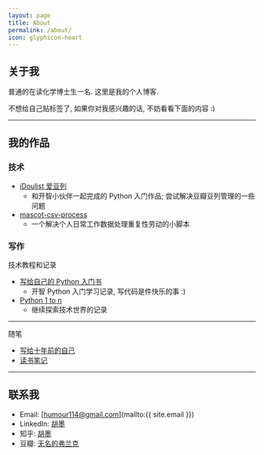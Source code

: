 ```yaml
---
layout: page
title: About
permalink: /about/
icon: glyphicon-heart
---
```


## 关于我

普通的在读化学博士生一名. 这里是我的个人博客.

不想给自己贴标签了, 如果你对我感兴趣的话, 不妨看看下面的内容 :)

---

## 我的作品

### 技术

* [iDoulist 爱豆列](https://github.com/Frank-the-Obscure/iDoulist)
  * 和开智小伙伴一起完成的 Python 入门作品; 尝试解决豆瓣豆列管理的一些问题
* [mascot-csv-process](https://github.com/Frank-the-Obscure/mascot-csv-process)
  * 一个解决个人日常工作数据处理重复性劳动的小脚本

### 写作

技术教程和记录

* [写给自己的 Python 入门书](https://www.gitbook.com/book/frank-the-obscure/pythoncamp0/details)
  * 开智 Python 入门学习记录, 写代码是件快乐的事 :)
* [Python 1 to n](https://www.gitbook.com/book/frank-the-obscure/python-1-to-n/details)
  * 继续探索技术世界的记录

---

随笔

* [写给十年前的自己](https://www.gitbook.com/book/frank-the-obscure/for-myself-at-16/details)
* [读书笔记](https://www.gitbook.com/book/frank-the-obscure/reading-notes/details)

---

## 联系我

* Email: [humour114@gmail.com](mailto:{{ site.email }})
* LinkedIn: [胡墨](https://cn.linkedin.com/in/mofrankhu)
* 知乎: [胡墨](http://www.zhihu.com/people/frank_hu)
* 豆瓣: [无名的弗兰克](http://www.douban.com/people/franktheobscure/)